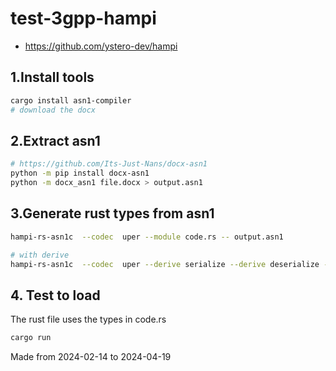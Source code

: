 # test-3gpp-hampi

- <https://github.com/ystero-dev/hampi>

## 1.Install tools

```sh
cargo install asn1-compiler
# download the docx
```

## 2.Extract asn1

```sh
# https://github.com/Its-Just-Nans/docx-asn1
python -m pip install docx-asn1
python -m docx_asn1 file.docx > output.asn1
```

## 3.Generate rust types from asn1

```sh
hampi-rs-asn1c  --codec  uper --module code.rs -- output.asn1

# with derive
hampi-rs-asn1c  --codec  uper --derive serialize --derive deserialize --module code.rs -- output.asn1
```

## 4. Test to load

The rust file uses the types in code.rs

```sh
cargo run
```

Made from 2024-02-14 to 2024-04-19
